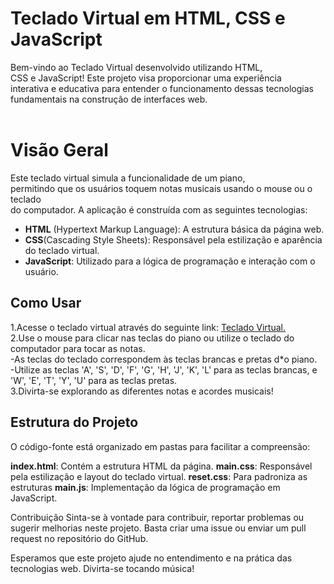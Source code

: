 # Teclado Virtual em HTML, CSS e JavaScript
Bem-vindo ao Teclado Virtual desenvolvido utilizando HTML, <br>CSS e JavaScript! Este projeto visa proporcionar uma experiência <br>interativa e educativa para entender o funcionamento dessas tecnologias<br> fundamentais na construção de interfaces web.
<br>
<br>
# Visão Geral
Este teclado virtual simula a funcionalidade de um piano,<br> permitindo que os usuários toquem notas musicais usando o mouse ou o teclado <br>do computador. A aplicação é construída com as seguintes tecnologias:

- **HTML** (Hypertext Markup Language): A estrutura básica da página web.
 - **CSS**(Cascading Style Sheets): Responsável pela estilização e aparência do teclado virtual.
- **JavaScript**: Utilizado para a lógica de programação e interação com o usuário.

## Como Usar
1.Acesse o teclado virtual através do seguinte link: [Teclado Virtual.](https://victorlpsrd.github.io/projeto.piano_virtual/)<br>
2.Use o mouse para clicar nas teclas do piano ou utilize o teclado do computador para tocar as notas.<br>
  -As teclas do teclado correspondem às teclas brancas e pretas d*o piano.<br>
  -Utilize as teclas 'A', 'S', 'D', 'F', 'G', 'H', 'J', 'K', 'L' para as teclas brancas, e 'W', 'E', 'T', 'Y', 'U' para as teclas pretas.<br>
3.Divirta-se explorando as diferentes notas e acordes musicais!

## Estrutura do Projeto
O código-fonte está organizado em pastas para facilitar a compreensão:

**index.html**: Contém a estrutura HTML da página.
**main.css**: Responsável pela estilização e layout do teclado virtual.
**reset.css**: Para padroniza as estruturas
**main.js**: Implementação da lógica de programação em JavaScript.

Contribuição
Sinta-se à vontade para contribuir, reportar problemas ou sugerir melhorias neste projeto. Basta criar uma issue ou enviar um pull request no repositório do GitHub.

Esperamos que este projeto ajude no entendimento e na prática das tecnologias web. Divirta-se tocando música!

